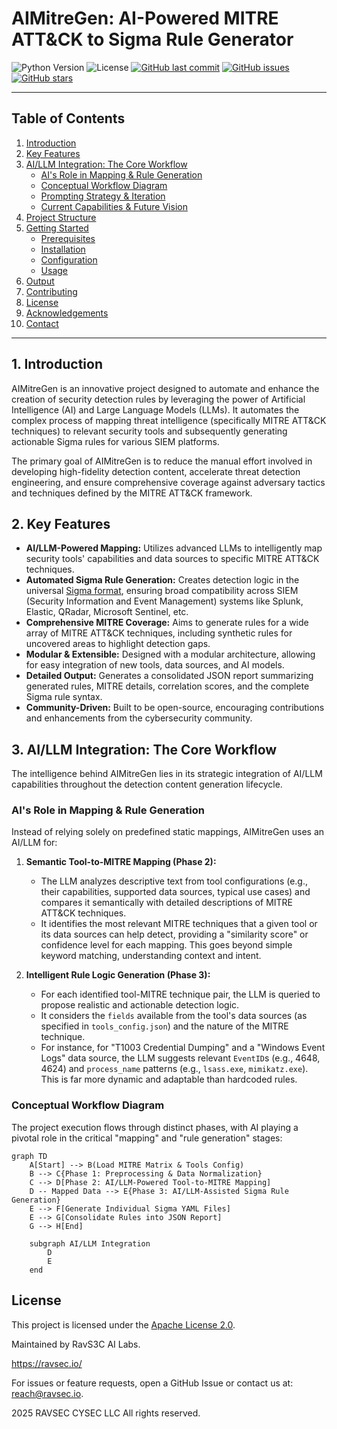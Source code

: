 # AIMitreGen: AI-Powered MITRE ATT&CK to Sigma Rule Generator

![Python Version](https://img.shields.io/badge/Python-3.9%2B-blue)
![License](https://img.shields.io/badge/License-Apache%202.0-green)
[![GitHub last commit](https://img.shields.io/github/last-commit/RAVSECIO/AIMITREGEN)](https://github.com/RAVSECIO/AIMITREGEN/commits/main)
[![GitHub issues](https://img.shields.io/github/issues/RAVSECIO/AIMITREGEN)](https://github.com/RAVSECIO/AIMITREGEN/issues)
[![GitHub stars](https://img.shields.io/github/stars/RAVSECIO/AIMITREGEN?style=social)](https://github.com/RAVSECIO/AIMITREGEN/stargazers)

---

## Table of Contents

1. [Introduction](#1-introduction)
2. [Key Features](#2-key-features)
3. [AI/LLM Integration: The Core Workflow](#3-aillm-integration-the-core-workflow)
   * [AI&#39;s Role in Mapping &amp; Rule Generation](#ai-s-role-in-mapping--rule-generation)
   * [Conceptual Workflow Diagram](#conceptual-workflow-diagram)
   * [Prompting Strategy &amp; Iteration](#prompting-strategy--iteration)
   * [Current Capabilities &amp; Future Vision](#current-capabilities--future-vision)
4. [Project Structure](#4-project-structure)
5. [Getting Started](#5-getting-started)
   * [Prerequisites](#prerequisites)
   * [Installation](#installation)
   * [Configuration](#configuration)
   * [Usage](#usage)
6. [Output](#6-output)
7. [Contributing](#7-contributing)
8. [License](#8-license)
9. [Acknowledgements](#9-acknowledgements)
10. [Contact](#10-contact)

---

## 1. Introduction

AIMitreGen is an innovative project designed to automate and enhance the creation of security detection rules by leveraging the power of Artificial Intelligence (AI) and Large Language Models (LLMs). It automates the complex process of mapping threat intelligence (specifically MITRE ATT&CK techniques) to relevant security tools and subsequently generating actionable Sigma rules for various SIEM platforms.

The primary goal of AIMitreGen is to reduce the manual effort involved in developing high-fidelity detection content, accelerate threat detection engineering, and ensure comprehensive coverage against adversary tactics and techniques defined by the MITRE ATT&CK framework.

## 2. Key Features

* **AI/LLM-Powered Mapping:** Utilizes advanced LLMs to intelligently map security tools' capabilities and data sources to specific MITRE ATT&CK techniques.
* **Automated Sigma Rule Generation:** Creates detection logic in the universal [Sigma format](https://sigmahq.io/), ensuring broad compatibility across SIEM (Security Information and Event Management) systems like Splunk, Elastic, QRadar, Microsoft Sentinel, etc.
* **Comprehensive MITRE Coverage:** Aims to generate rules for a wide array of MITRE ATT&CK techniques, including synthetic rules for uncovered areas to highlight detection gaps.
* **Modular & Extensible:** Designed with a modular architecture, allowing for easy integration of new tools, data sources, and AI models.
* **Detailed Output:** Generates a consolidated JSON report summarizing generated rules, MITRE details, correlation scores, and the complete Sigma rule syntax.
* **Community-Driven:** Built to be open-source, encouraging contributions and enhancements from the cybersecurity community.

## 3. AI/LLM Integration: The Core Workflow

The intelligence behind AIMitreGen lies in its strategic integration of AI/LLM capabilities throughout the detection content generation lifecycle.

### AI's Role in Mapping & Rule Generation

Instead of relying solely on predefined static mappings, AIMitreGen uses an AI/LLM for:

1. **Semantic Tool-to-MITRE Mapping (Phase 2):**

   * The LLM analyzes descriptive text from tool configurations (e.g., their capabilities, supported data sources, typical use cases) and compares it semantically with detailed descriptions of MITRE ATT&CK techniques.
   * It identifies the most relevant MITRE techniques that a given tool or its data sources can help detect, providing a "similarity score" or confidence level for each mapping. This goes beyond simple keyword matching, understanding context and intent.
2. **Intelligent Rule Logic Generation (Phase 3):**

   * For each identified tool-MITRE technique pair, the LLM is queried to propose realistic and actionable detection logic.
   * It considers the `fields` available from the tool's data sources (as specified in `tools_config.json`) and the nature of the MITRE technique.
   * For instance, for "T1003 Credential Dumping" and a "Windows Event Logs" data source, the LLM suggests relevant `EventID`s (e.g., 4648, 4624) and `process_name` patterns (e.g., `lsass.exe`, `mimikatz.exe`). This is far more dynamic and adaptable than hardcoded rules.

### Conceptual Workflow Diagram

The project execution flows through distinct phases, with AI playing a pivotal role in the critical "mapping" and "rule generation" stages:

```mermaid
graph TD
    A[Start] --> B(Load MITRE Matrix & Tools Config)
    B --> C{Phase 1: Preprocessing & Data Normalization}
    C --> D[Phase 2: AI/LLM-Powered Tool-to-MITRE Mapping]
    D -- Mapped Data --> E{Phase 3: AI/LLM-Assisted Sigma Rule Generation}
    E --> F[Generate Individual Sigma YAML Files]
    E --> G[Consolidate Rules into JSON Report]
    G --> H[End]

    subgraph AI/LLM Integration
        D
        E
    end
```

## License

This project is licensed under the [Apache License 2.0](LICENSE).

Maintained by RavS3C AI Labs.

https://ravsec.io/


For issues or feature requests, open a GitHub Issue or contact us at: reach@ravsec.io.


2025 RAVSEC CYSEC LLC All rights reserved.
